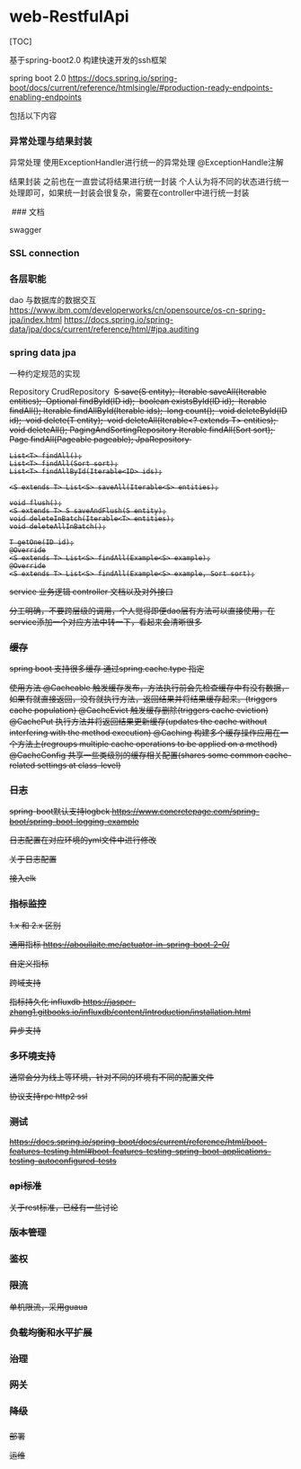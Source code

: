 # web-RestfulApi

[TOC]





基于spring-boot2.0 构建快速开发的ssh框架







spring boot 2.0
https://docs.spring.io/spring-boot/docs/current/reference/htmlsingle/#production-ready-endpoints-enabling-endpoints

包括以下内容

### 

### 异常处理与结果封装
异常处理
使用ExceptionHandler进行统一的异常处理
@ExceptionHandle注解

结果封装
之前也在一直尝试将结果进行统一封装
个人认为将不同的状态进行统一处理即可，如果统一封装会很复杂，需要在controller中进行统一封装

 ### 文档

swagger

### SSL connection



### 各层职能

dao 与数据库的数据交互
https://www.ibm.com/developerworks/cn/opensource/os-cn-spring-jpa/index.html
https://docs.spring.io/spring-data/jpa/docs/current/reference/html/#jpa.auditing
### spring data jpa 
一种约定规范的实现

Repository
CrudRepository
​	<S extends T> S save(S entity);
​	<S extends T> Iterable<S> saveAll(Iterable<S> entities);
​	Optional<T> findById(ID id);
​	boolean existsById(ID id);
​	Iterable<T> findAll();
​	Iterable<T> findAllById(Iterable<ID> ids);
​	long count();
​	void deleteById(ID id);
​	void delete(T entity);
​	void deleteAll(Iterable<? extends T> entities);
​	void deleteAll();
PagingAndSortingRepository
​     Iterable<T> findAll(Sort sort);
​	Page<T> findAll(Pageable pageable);
JpaRepository
​    

	List<T> findAll();
	List<T> findAll(Sort sort);
	List<T> findAllById(Iterable<ID> ids);
	
	<S extends T> List<S> saveAll(Iterable<S> entities);
	
	void flush();
	<S extends T> S saveAndFlush(S entity);
	void deleteInBatch(Iterable<T> entities);
	void deleteAllInBatch();
	
	T getOne(ID id);
	@Override
	<S extends T> List<S> findAll(Example<S> example);
	@Override
	<S extends T> List<S> findAll(Example<S> example, Sort sort);

service 业务逻辑
controller 文档以及对外接口

分工明确，不要跨层级的调用，个人觉得即便dao层有方法可以直接使用，在service添加一个对应方法中转一下，看起来会清晰很多

### 缓存
spring boot 支持很多缓存
通过spring.cache.type 指定



使用方法
@Cacheable	触发缓存发布，方法执行前会先检查缓存中有没有数据，如果有就直接返回，没有就执行方法，返回结果并将结果缓存起来。(triggers cache population)
@CacheEvict	触发缓存删除(triggers cache eviction)
@CachePut	执行方法并将返回结果更新缓存(updates the cache without interfering with the method execution)
@Caching	构建多个缓存操作应用在一个方法上(regroups multiple cache operations to be applied on a method)
@CacheConfig	共享一些类级别的缓存相关配置(shares some common cache-related settings at class-level)

### 日志

spring-boot默认支持logbck
https://www.concretepage.com/spring-boot/spring-boot-logging-example

日志配置在对应环境的yml文件中进行修改

关于日志配置

接入elk





### 指标监控

1.x 和 2.x 区别

通用指标
https://aboullaite.me/actuator-in-spring-boot-2-0/

自定义指标

跨域支持

指标持久化
influxdb
https://jasper-zhang1.gitbooks.io/influxdb/content/Introduction/installation.html

异步支持



### 多环境支持
通常会分为线上等环境，针对不同的环境有不同的配置文件


协议支持rpc http2 ssl

### 测试
https://docs.spring.io/spring-boot/docs/current/reference/html/boot-features-testing.html#boot-features-testing-spring-boot-applications-testing-autoconfigured-tests

### api标准
关于rest标准，已经有一些讨论



### 版本管理



### 鉴权

### 限流

单机限流，采用guaua



### 负载均衡和水平扩展

### 治理



### 网关

### 降级

### 



部署


运维


